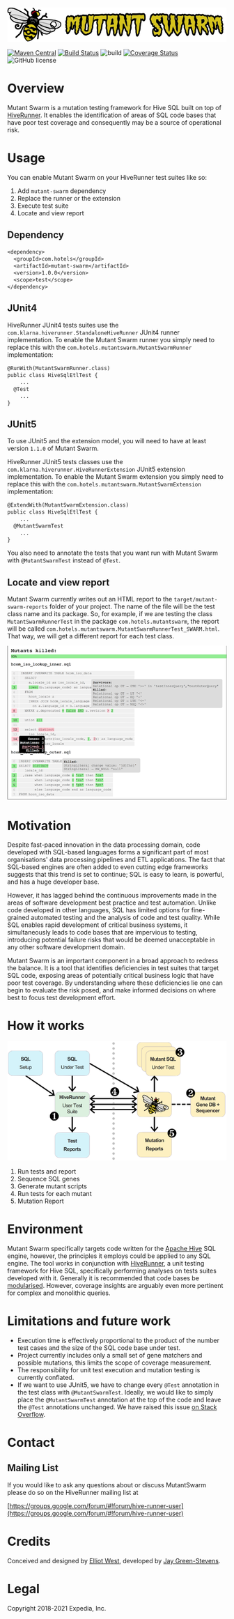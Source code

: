 ![Picture of a mutated bee and title text that reads 'Mutant Swarm'](src/main/resources/img/logo.png "Mutant Swarm")

[![Maven Central](https://maven-badges.herokuapp.com/maven-central/com.hotels/mutant-swarm/badge.svg?subject=com.hotels:mutant-swarm)](https://maven-badges.herokuapp.com/maven-central/com.hotels/mutant-swarm) [![Build Status](https://travis-ci.org/HotelsDotCom/mutant-swarm.svg?branch=main)](https://travis-ci.org/HotelsDotCom/mutant-swarm) ![build](https://github.com/HotelsDotCom/mutant-swarm/workflows/build/badge.svg?event=push) [![Coverage Status](https://coveralls.io/repos/github/HotelsDotCom/mutant-swarm/badge.svg?branch=main)](https://coveralls.io/github/HotelsDotCom/mutant-swarm?branch=main) ![GitHub license](https://img.shields.io/github/license/HotelsDotCom/mutant-swarm.svg)

# Overview
Mutant Swarm is a mutation testing framework for Hive SQL built on top of [HiveRunner](https://github.com/klarna/HiveRunner).
It enables the identification of areas of SQL code bases that have poor test coverage and consequently may be a source
of operational risk.

# Usage
You can enable Mutant Swarm on your HiveRunner test suites like so:
1. Add `mutant-swarm` dependency
2. Replace the runner or the extension
3. Execute test suite
4. Locate and view report

## Dependency
    <dependency>
      <groupId>com.hotels</groupId>
      <artifactId>mutant-swarm</artifactId>
      <version>1.0.0</version>   
      <scope>test</scope>
    </dependency>

## JUnit4
HiveRunner JUnit4 tests suites use the `com.klarna.hiverunner.StandaloneHiveRunner` JUnit4 runner implementation. To enable the
Mutant Swarm runner you simply need to replace this with the `com.hotels.mutantswarm.MutantSwarmRunner` implementation:

    @RunWith(MutantSwarmRunner.class)
    public class HiveSqlEtlTest {
        ...
      @Test
        ...
    }

## JUnit5
To use JUnit5 and the extension model, you will need to have at least version `1.1.0` of Mutant Swarm.

HiveRunner JUnit5 tests classes use the `com.klarna.hiverunner.HiveRunnerExtension` JUnit5 extension implementation. To enable the
Mutant Swarm extension you simply need to replace this with the `com.hotels.mutantswarm.MutantSwarmExtension` implementation:

    @ExtendWith(MutantSwarmExtension.class)
    public class HiveSqlEtlTest {
        ...
      @MutantSwarmTest
        ...
    }

You also need to annotate the tests that you want run with Mutant Swarm with `@MutantSwarmTest` instead of `@Test`.

## Locate and view report
Mutant Swarm currently writes out an HTML report to the `target/mutant-swarm-reports` folder of your project. The name of the file
will be the test class name and its package. So, for example, if we are testing the class `MutantSwarmRunnerTest`
in the package `com.hotels.mutantswarm`, the report will be called `com.hotels.mutantswarm.MutantSwarmRunnerTest_SWARM.html`.
That way, we will get a different report for each test class.

![Picture of a report generated by mutant swarm](doc/report.png "Example Mutation Report")

# Motivation
Despite fast-paced innovation in the data processing domain, code developed with SQL-based languages forms a significant
part of most organisations' data processing pipelines and ETL applications. The fact that SQL-based engines are often added
to even cutting edge frameworks suggests that this trend is set to continue; SQL is easy to learn, is powerful, and has a
huge developer base.

However, it has lagged behind the continuous improvements made in the areas of software development best practice and
test automation. Unlike code developed in other languages, SQL has limited options for fine-grained automated testing
and the analysis of code and test quality. While SQL enables rapid development of critical business systems, it
simultaneously leads to code bases that are impervious to testing, introducing potential failure risks that would
be deemed unacceptable in any other software development domain.

Mutant Swarm is an important component in a broad approach to redress the balance. It is a tool that identifies
deficiencies in test suites that target SQL code, exposing areas of potentially critical business logic that have poor
test coverage. By understanding where these deficiencies lie one can begin to evaluate the risk posed, and make
informed decisions on where best to focus test development effort.

# How it works
![Picture of the system diagram for how mutant swarm works](doc/system_diagram.png "System Diagram")
1. Run tests and report
2. Sequence SQL genes
3. Generate mutant scripts
4. Run tests for each mutant
5. Mutation Report

# Environment
Mutant Swarm specifically targets code written for the [Apache Hive](http://hive.apache.org) SQL engine, however, the
principles it employs could be applied to any SQL engine. The tool works in conjunction with [HiveRunner](https://github.com/klarna/HiveRunner),
a unit testing framework for Hive SQL, specifically performing analyses on tests suites developed with it. Generally it
is recommended that code bases be [modularised](https://cwiki.apache.org/confluence/display/Hive/Unit+Testing+Hive+SQL#UnitTestingHiveSQL-Modularisation).
However, coverage insights are arguably even more pertinent for complex and monolithic queries.

# Limitations and future work
* Execution time is effectively proportional to the product of the number test cases and the size of the SQL code base under test.
* Project currently includes only a small set of gene matchers and possible mutations, this limits the scope of coverage measurement.
* The responsibility for unit test execution and mutation testing is currently conflated.
* If we want to use JUnit5, we have to change every `@Test` annotation in the test class with `@MutantSwarmTest`. Ideally, we would like to simply place the
  `@MutantSwarmTest` annotation at the top of the code and leave the `@Test` annotations unchanged. We have raised this issue [on Stack Overflow](https://stackoverflow.com/questions/64872557/annotate-a-full-class-with-an-extension-while-intercepting-all-the-tests-and-in).

# Contact

## Mailing List
If you would like to ask any questions about or discuss MutantSwarm please do so on the HiveRunner mailing list at

[https://groups.google.com/forum/#!forum/hive-runner-user](https://groups.google.com/forum/#!forum/hive-runner-user)

# Credits
Conceived and designed by [Elliot West](https://github.com/teabot), developed by [Jay Green-Stevens](https://github.com/JayGreeeen).

# Legal
Copyright 2018-2021 Expedia, Inc.
